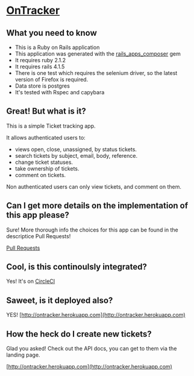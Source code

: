 # [OnTracker](http://ontracker.herokuapp.com)

## What you need to know

- This is a Ruby on Rails application
- This application was generated with the [rails_apps_composer](https://github.com/RailsApps/rails_apps_composer) gem
- It requires ruby 2.1.2
- It requires rails 4.1.5
- There is one test which requires the selenium driver, so the latest version of Firefox is required.
- Data store is postgres
- It's tested with Rspec and capybara

## Great! But what is it?

This is a simple Ticket tracking app.

It allows authenticated users to:

- views open, close, unassigned, by status tickets.
- search tickets by subject, email, body, reference.
- change ticket statuses.
- take ownership of tickets.
- comment on tickets.

Non authenticated users can only view tickets, and comment on them.

## Can I get more details on the implementation of this app please?

Sure! More thorough info the choices for this app can be found in the descriptice Pull Requests!

[Pull Requests](https://github.com/thatandyrose/OnTracker/pulls?q=is%3Apr+is%3Aclosed)

## Cool, is this continoulsly integrated?

Yes! It's on [CircleCI](https://circleci.com/gh/thatandyrose/OnTracker)

## Saweet, is it deployed also?

YES! [http://ontracker.herokuapp.com](http://ontracker.herokuapp.com)

## How the heck do I create new tickets?

Glad you asked! Check out the API docs, you can get to them via the landing page.

[http://ontracker.herokuapp.com](http://ontracker.herokuapp.com)
